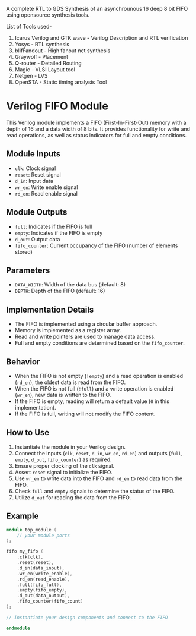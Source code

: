 A complete RTL to GDS Synthesis of an asynchrounous 16 deep 8 bit FIFO using opensource synthesis tools.

List of Tools used-
1) Icarus Verilog and GTK wave - Verilog Description and RTL verification
2) Yosys - RTL synthesis
3) blifFandout - High fanout net synthesis
4) Graywolf - Placement
5) Q-router - Detailed Routing
6) Magic - VLSI Layout tool
7) Netgen - LVS
8) OpenSTA - Static timing analysis Tool


# Verilog FIFO Module

This Verilog module implements a FIFO (First-In-First-Out) memory with a depth of 16 and a data width of 8 bits. It provides functionality for write and read operations, as well as status indicators for full and empty conditions.

## Module Inputs

- `clk`: Clock signal
- `reset`: Reset signal
- `d_in`: Input data
- `wr_en`: Write enable signal
- `rd_en`: Read enable signal

## Module Outputs

- `full`: Indicates if the FIFO is full
- `empty`: Indicates if the FIFO is empty
- `d_out`: Output data
- `fifo_counter`: Current occupancy of the FIFO (number of elements stored)

## Parameters

- `DATA_WIDTH`: Width of the data bus (default: 8)
- `DEPTH`: Depth of the FIFO (default: 16)

## Implementation Details

- The FIFO is implemented using a circular buffer approach.
- Memory is implemented as a register array.
- Read and write pointers are used to manage data access.
- Full and empty conditions are determined based on the `fifo_counter`.

## Behavior

- When the FIFO is not empty (`!empty`) and a read operation is enabled (`rd_en`), the oldest data is read from the FIFO.
- When the FIFO is not full (`!full`) and a write operation is enabled (`wr_en`), new data is written to the FIFO.
- If the FIFO is empty, reading will return a default value (`0` in this implementation).
- If the FIFO is full, writing will not modify the FIFO content.

## How to Use

1. Instantiate the module in your Verilog design.
2. Connect the inputs (`clk`, `reset`, `d_in`, `wr_en`, `rd_en`) and outputs (`full`, `empty`, `d_out`, `fifo_counter`) as required.
3. Ensure proper clocking of the `clk` signal.
4. Assert `reset` signal to initialize the FIFO.
5. Use `wr_en` to write data into the FIFO and `rd_en` to read data from the FIFO.
6. Check `full` and `empty` signals to determine the status of the FIFO.
7. Utilize `d_out` for reading the data from the FIFO.

## Example

```verilog
module top_module (
    // your module ports
);

fifo my_fifo (
    .clk(clk),
    .reset(reset),
    .d_in(data_input),
    .wr_en(write_enable),
    .rd_en(read_enable),
    .full(fifo_full),
    .empty(fifo_empty),
    .d_out(data_output),
    .fifo_counter(fifo_count)
);

// instantiate your design components and connect to the FIFO

endmodule
